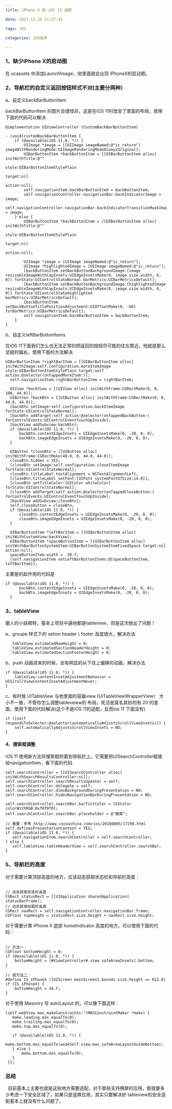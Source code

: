 ```yaml
---
title: iPhone X 和 iOS 11 适配

date: 2017-12-25 11:37:42

tags: iOS

categories: iOS技术

---
```


### 1、缺少iPhone X的启动图

   在 xcassets 中添加LaunchImage，他里面就会出现 iPhoneX的启动图。

### 2、导航栏的自定义返回按钮样式不对(主要分两种）

a、自定义backBarButtonItem

   backBarButtonItem 的图片会很怪异，这是在iOS 11时改变了里面的布局，使用下面的代码可以解决.

	@implementation UIViewController (CustomBackBarButtonItem)

	- (void)customBackBarButtonItem {
	    if (@available(iOS 11.0, *)) {
	        UIImage *image = [[UIImage imageNamed:@"ic_return"] imageWithRenderingMode:UIImageRenderingModeAlwaysOriginal];
	        UIBarButtonItem *backButtonItem = [[UIBarButtonItem alloc] initWithTitle:@""
	                                                                           style:UIBarButtonItemStylePlain
	                                                                          target:nil
	                                                                          action:nil];
	        self.navigationItem.backBarButtonItem = backButtonItem;
	        self.navigationController.navigationBar.backIndicatorImage = image;
	        self.navigationController.navigationBar.backIndicatorTransitionMaskImage = image;
	    } else {
	        UIBarButtonItem *backButtonItem = [[UIBarButtonItem alloc] initWithTitle:@""
	                                                                             style:UIBarButtonItemStylePlain
	                                                                            target:nil
	                                                                            action:nil];

	        UIImage *image = [UIImage imageNamed:@"ic_return"];
	        UIImage *highlightedImage = [UIImage imageNamed:@"ic_return"];
	        [backButtonItem setBackButtonBackgroundImage:[image resizableImageWithCapInsets:UIEdgeInsetsMake(0, image.size.width, 0, 0)] forState:UIControlStateNormal barMetrics:UIBarMetricsDefault];
	        [backButtonItem setBackButtonBackgroundImage:[highlightedImage resizableImageWithCapInsets:UIEdgeInsetsMake(0, image.size.width, 0, 0)] forState:UIControlStateHighlighted barMetrics:UIBarMetricsDefault];
	        [backButtonItem setBackButtonTitlePositionAdjustment:UIOffsetMake(0, -60) forBarMetrics:UIBarMetricsDefault];
	        self.navigationItem.backBarButtonItem = backButtonItem;
	    }
	}

b、自定义leftBarButtonItems

在iOS 11下面我们怎么也无法正常的把返回的按钮尽可能的往左靠近，他就是那么坚挺的偏右，使用下面的方法解决.

  ```oc
  UIBarButtonItem *rightBarItem = [[UIBarButtonItem alloc] initWithImage:self.configuration.moreItemImage style:UIBarButtonItemStylePlain target:self action:@selector(onTappedMoreItem:)];
    self.navigationItem.rightBarButtonItem = rightBarItem;

    UIView *backView = [[UIView alloc] initWithFrame:CGRectMake(0, 0, 100, 44.0)];
    UIButton *backBtn = [[UIButton alloc] initWithFrame:CGRectMake(0, 0, 44.0, 44.0)];
    [backBtn setImage:self.configuration.backItemImage forState:UIControlStateNormal];
    [backBtn addTarget:self action:@selector(onTappedBackButton:) forControlEvents:UIControlEventTouchUpInside];
    [backView addSubview:backBtn];
    if (@available(iOS 11.0, *)) {
        backBtn.contentEdgeInsets = UIEdgeInsetsMake(0, -20, 0, 0);
        backBtn.imageEdgeInsets = UIEdgeInsetsMake(0, -20, 0, 0);
    }

    UIButton *closeBtn = [[UIButton alloc] initWithFrame:CGRectMake(40.0, 0, 44.0, 44.0)];
    closeBtn.hidden = YES;
    [closeBtn setImage:self.configuration.closeItemImage forState:UIControlStateNormal];
    closeBtn.titleLabel.textAlignment = NSTextAlignmentLeft;
    [closeBtn.titleLabel setFont:[UIFont systemFontOfSize:14.0]];
    [closeBtn setTitleColor:[UIColor whiteColor] forState:UIControlStateNormal];
    [closeBtn addTarget:self action:@selector(onTappedCloseButton:) forControlEvents:UIControlEventTouchUpInside];
    [backView addSubview:closeBtn];
    self.closebutton = closeBtn;
    if (@available(iOS 11.0, *)) {
        closeBtn.contentEdgeInsets = UIEdgeInsetsMake(0, -20, 0, 0);
        closeBtn.imageEdgeInsets = UIEdgeInsetsMake(0, -20, 0, 0);
    }

    UIBarButtonItem *leftBarItem = [[UIBarButtonItem alloc] initWithCustomView:backView];
    UIBarButtonItem *spaceButtonItem = [[UIBarButtonItem alloc] initWithBarButtonSystemItem:UIBarButtonSystemItemFixedSpace target:nil action:nil];
    spaceButtonItem.width = -20.f;
    [self.navigationItem setLeftBarButtonItems:@[spaceButtonItem, leftBarItem]];
  ```

  主要是的起作用的代码是

  ```oc
  if (@available(iOS 11.0, *)) {
        backBtn.contentEdgeInsets = UIEdgeInsetsMake(0, -20, 0, 0);
        backBtn.imageEdgeInsets = UIEdgeInsetsMake(0, -20, 0, 0);
    }
  ```

### 3、tableView

   磨人的小妖精呀，基本上项目中遍地都是tableview，但是这次她出了问题！

   a、groupe 样式下的 setion header \ footer 高度很大，解决办法

      _tableView.estimatedRowHeight = 0;
      _tableView.estimatedSectionHeaderHeight = 0;
      _tableView.estimatedSectionFooterHeight = 0;

   b、push 动画进来的时候，会有明显的从下往上偏移的动画，解决办法

   ```oc
   if (@available(iOS 11.0, *)) {
      _tableView.contentInsetAdjustmentBehavior = UIScrollViewContentInsetAdjustmentNever;
   }
   ```

   c、有时候 UITableView 与他里面的容器view (UITableViewWrapperView） 大小不一致，不管你怎么调整tableveiew的
   布局，死活是莫名其妙的有 20 的差距，使用下面的代码解决(这个不是iOS 11的适配，反而ios 11 下面没有)

   ```oc
   if ([self respondsToSelector:@selector(automaticallyAdjustsScrollViewInsets)]) {
       self.automaticallyAdjustsScrollViewInsets = NO;
   }
   ```

#### 4、搜索框调整

   iOS 11 使用新方法将搜索框附着到导航栏上。它需要把UISearchController赋值给navigationItem，看下面的代码

   ```oc
   self.searchController = [[UISearchController alloc] initWithSearchResultsController:nil];
   self.searchController.searchResultsUpdater = self;
   self.searchController.delegate = self;
   self.searchController.dimsBackgroundDuringPresentation = NO;
   self.searchController.hidesNavigationBarDuringPresentation = NO;

   self.searchController.searchBar.barTintColor = [UIColor colorWithRGB:0xf0f0f0];
   self.searchController.searchBar.placeholder = @"搜索";

   // 重要：参考 http://www.cocoachina.com/ios/20160805/17298.html
   self.definesPresentationContext = YES;
   if (@available(iOS 11.0, *)) {
      self.navigationItem.searchController = self.searchController;
   } else {
      self.tableView.tableHeaderView = self.searchController.searchBar;
   }
```


### 5、导航栏的高度

   对于需要计算顶部高度的地方，应该动态获取状态栏和导航栏高度：

   ```oc

   // 动态获取状态栏高度
   CGRect statusRect = [[UIApplication sharedApplication] statusBarFrame];
   // 动态获取标题栏高度
   CGRect navRect = self.navigationController.navigationBar.frame;
   CGFloat topHeight = statusRect.size.height + navRect.size.height;

   ```

   对于需要计算 iPhone X 底部 homeIndicator 高度的地方，可以使用下面的代码：

   ```oc

   // 方法一：
   CGFloat bottomHeight = 0;
   if (@available(iOS 11.0, *)) {
       bottomHeight = [#ViewController#.view safeAreaInsets].bottom;
   }

   // 或方法二：
   #define IS_iPhoneX ([UIScreen mainScreen].bounds.size.height == 812.0)
   if (IS_iPhoneX) {
       bottomHeight = 34.f;
   }

   ```

   对于使用 Masonry 写 autoLayout 的，可以像下面这样：

   ```oc
   [self.webView mas_makeConstraints:^(MASConstraintMaker *make) {
      make.leading.mas_equalTo(0);
      make.trailing.mas_equalTo(0);
      make.top.mas_equalTo(0);

      if (@available(iOS 11.0, *)) {
          make.bottom.mas_equalTo(weakSelf.view.mas_safeAreaLayoutGuideBottom);
      } else {
          make.bottom.mas_equalTo(0);
      }
    }];

   ```


### 总结
   目前基本上主要也就是这些地方需要适配，对于那些支持横屏的应用，那就要多少考虑一下安全区域了，如果只是竖屏应用，其实只要解决好
   tableview的安全适配基本上就没有什么问题了。
